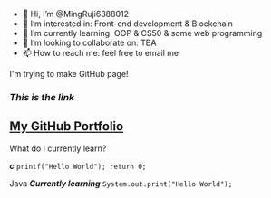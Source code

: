 - 👋 Hi, I’m @MingRuji6388012
- 👀 I’m interested in: Front-end development & Blockchain 
- 🌱 I’m currently learning: OOP & CS50 & some web programming
- 💞️ I’m looking to collaborate on: TBA
- 📫 How to reach me: feel free to email me

<!---
MingRuji6388012/MingRuji6388012 is a ✨ special ✨ repository because its `README.md` (this file) appears on your GitHub profile.
You can click the Preview link to take a look at your changes.
--->
I'm trying to make GitHub page! 

### ___This is the link___ ###
[My GitHub Portfolio](https://mingruji6388012.github.io/markdown-portfolio/)
---------------------------------

What do I currently learn?

***c***
`
    printf("Hello World");
    return 0;
`



  Java ***Currently learning***
`
        System.out.print("Hello World");
 `  

